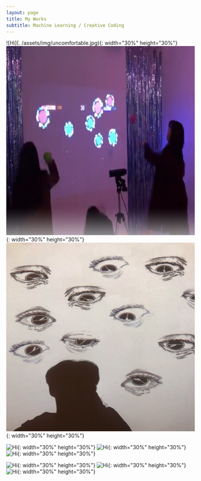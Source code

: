 ```yaml
---
layout: page
title: My Works
subtitle: Machine Learning / Creative Coding
---
```


![Hi](.
/assets/img/uncomfortable.jpg){: width="30%" height="30%"} ![Hi](./assets/img/ballplay.png){: width="30%" height="30%"} ![Hi](./assets/img/uncomfortable.jpg){: width="30%" height="30%"}
 
![Hi](./assets/img/avatar-icon.png){: width="30%" height="30%"} ![Hi](./assets/img/avatar-icon.png){: width="30%" height="30%"} ![Hi](./assets/img/avatar-icon.png){: width="30%" height="30%"}

![Hi](./assets/img/avatar-icon.png){: width="30%" height="30%"} ![Hi](./assets/img/avatar-icon.png){: width="30%" height="30%"} ![Hi](./assets/img/avatar-icon.png){: width="30%" height="30%"}
